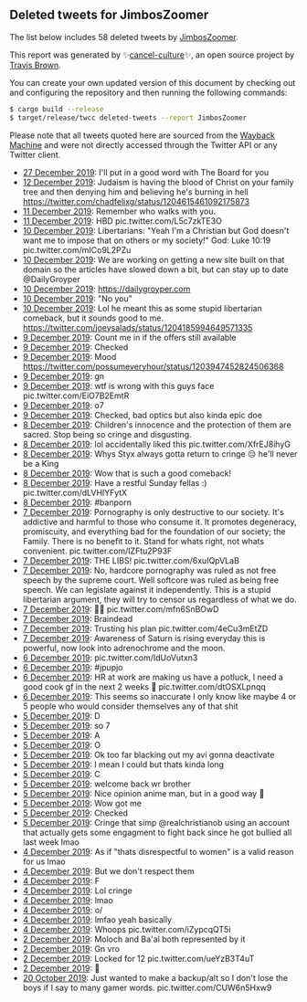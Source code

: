 ## Deleted tweets for JimbosZoomer

The list below includes 58 deleted tweets by
[JimbosZoomer](https://twitter.com/JimbosZoomer).



This report was generated by ✨[cancel-culture](https://github.com/travisbrown/cancel-culture)✨,
an open source project by [Travis Brown](https://twitter.com/travisbrown).

You can create your own updated version of this document by checking out and configuring the
repository and then running the following commands:

```bash
$ cargo build --release
$ target/release/twcc deleted-tweets --report JimbosZoomer
```

Please note that all tweets quoted here are sourced from the
[Wayback Machine](https://web.archive.org) and were not directly accessed through the Twitter API or
any Twitter client.

* [27 December 2019](https://web.archive.org/web/20191227222610/https://twitter.com/JimbosZoomer/status/1210653336812146688): I'll put in a good word with The Board for you <!--1210653336812146688-->
* [12 December 2019](https://web.archive.org/web/20191213032506/https://twitter.com/JimbosZoomer/status/1205237958527213568): Judaism is having the blood of Christ on your family tree and then denying him and believing he's burning in hell https://twitter.com/chadfelixg/status/1204615461092175873 <!--1205237958527213568-->
* [11 December 2019](https://web.archive.org/web/20191212131756/https://twitter.com/JimbosZoomer/status/1204852080487223296): Remember who walks with you. <!--1204852080487223296-->
* [11 December 2019](https://web.archive.org/web/20191211201158/https://twitter.com/JimbosZoomer/status/1204725961574367232): HBD pic.twitter.com/L5c7zkTE3O <!--1204725961574367232-->
* [10 December 2019](https://web.archive.org/web/20191210223915/https://twitter.com/JimbosZoomer/status/1204524324507402240): Libertarians: "Yeah I'm a Christian but God doesn't want me to impose that on others or my society!"  God: Luke 10:19 pic.twitter.com/mICo9L2PZu <!--1204524324507402240-->
* [10 December 2019](https://web.archive.org/web/20191211004947/https://twitter.com/JimbosZoomer/status/1204514875990409216): We are working on getting a new site built on that domain so the articles have slowed down a bit, but can stay up to date  @DailyGroyper <!--1204515374705692672-->
* [10 December 2019](https://web.archive.org/web/20191211004947/https://twitter.com/JimbosZoomer/status/1204514875990409216): https://dailygroyper.com <!--1204514875990409216-->
* [10 December 2019](https://web.archive.org/web/20191210224453/https://twitter.com/JimbosZoomer/status/1204508217444712448): "No you" <!--1204508217444712448-->
* [10 December 2019](https://web.archive.org/web/20191210022112/https://twitter.com/JimbosZoomer/status/1204224074236350464): Lol he meant this as some stupid libertarian comeback, but it sounds good to me. https://twitter.com/joeysalads/status/1204185994649571335 <!--1204224074236350464-->
* [ 9 December 2019](https://web.archive.org/web/20191209101145/https://twitter.com/JimbosZoomer/status/1203974319740612608): Count me in if the offers still available <!--1203974319740612608-->
* [ 9 December 2019](https://web.archive.org/web/20191209093416/https://twitter.com/JimbosZoomer/status/1203968314986258432): Checked <!--1203968314986258432-->
* [ 9 December 2019](https://web.archive.org/web/20191209091350/https://twitter.com/JimbosZoomer/status/1203965281053208576): Mood https://twitter.com/possumeveryhour/status/1203947452824506368 <!--1203965281053208576-->
* [ 9 December 2019](https://web.archive.org/web/20191209071305/https://twitter.com/JimbosZoomer/status/1203931822574325760): gn <!--1203931822574325760-->
* [ 9 December 2019](https://web.archive.org/web/20191209054951/https://twitter.com/JimbosZoomer/status/1203911488886337536): wtf is wrong with this guys face pic.twitter.com/EiO7B2EmtR <!--1203911488886337536-->
* [ 9 December 2019](https://web.archive.org/web/20191209014728/https://twitter.com/JimbosZoomer/status/1203847287350317062): o7 <!--1203847513112899584-->
* [ 9 December 2019](https://web.archive.org/web/20191209014728/https://twitter.com/JimbosZoomer/status/1203847287350317062): Checked, bad optics but also kinda epic doe <!--1203847287350317062-->
* [ 8 December 2019](https://web.archive.org/web/20191208230521/https://twitter.com/JimbosZoomer/status/1203810353638805505): Children's innocence and the protection of them are sacred.  Stop being so cringe and disgusting. <!--1203810353638805505-->
* [ 8 December 2019](https://web.archive.org/web/20191208223143/https://twitter.com/JimbosZoomer/status/1203796917391544320): lol accidentally liked this pic.twitter.com/XfrEJ8ihyG <!--1203796917391544320-->
* [ 8 December 2019](https://web.archive.org/web/20191208221905/https://twitter.com/JimbosZoomer/status/1203796395859120128): Whys Styx always gotta return to cringe 😔 he'll never be a King <!--1203796395859120128-->
* [ 8 December 2019](https://web.archive.org/web/20191208213301/https://twitter.com/JimbosZoomer/status/1203786888626073600): Wow that is such a good comeback! <!--1203786888626073600-->
* [ 8 December 2019](https://web.archive.org/web/20191208210135/https://twitter.com/JimbosZoomer/status/1203779081986170880): Have a restful Sunday fellas :) pic.twitter.com/dLVHIYFytX <!--1203779081986170880-->
* [ 8 December 2019](https://web.archive.org/web/20191208043330/https://twitter.com/JimbosZoomer/status/1203520637815246849): #banporn <!--1203520637815246849-->
* [ 7 December 2019](https://web.archive.org/web/20191207233030/https://twitter.com/JimbosZoomer/status/1203445133053591553): Pornography is only destructive to our society. It's addictive and harmful to those who consume it. It promotes degeneracy, promiscuity, and everything bad for the foundation of our society; the Family.  There is no benefit to it. Stand for whats right, not whats convenient. pic.twitter.com/IZFtu2P93F <!--1203445133053591553-->
* [ 7 December 2019](https://web.archive.org/web/20191208004226/https://twitter.com/JimbosZoomer/status/1203441271370477568): THE LIBS! pic.twitter.com/6xuIQpVLaB <!--1203441271370477568-->
* [ 7 December 2019](https://web.archive.org/web/20191208002308/https://twitter.com/JimbosZoomer/status/1203440975558823937): No, hardcore pornography was ruled as not free speech by the supreme court. Well softcore was ruled as being free speech. We can legislate against it independently. This is a stupid libertarian argument, they will try to censor us regardless of what we do. <!--1203440975558823937-->
* [ 7 December 2019](https://web.archive.org/web/20191207222343/https://twitter.com/JimbosZoomer/status/1203434350710181888): ☝🏻 pic.twitter.com/mfn6SnBOwD <!--1203434350710181888-->
* [ 7 December 2019](https://web.archive.org/web/20191208020650/https://twitter.com/JimbosZoomer/status/1203411530655518722): Braindead <!--1203411530655518722-->
* [ 7 December 2019](https://web.archive.org/web/20191207123345/https://twitter.com/JimbosZoomer/status/1203271828405280768): Trusting his plan pic.twitter.com/4eCu3mEtZD <!--1203271828405280768-->
* [ 7 December 2019](https://web.archive.org/web/20191207101102/https://twitter.com/JimbosZoomer/status/1203174459961593856): Awareness of Saturn is rising everyday this is powerful, now look into adrenochrome and the moon. <!--1203174459961593856-->
* [ 6 December 2019](https://web.archive.org/web/20191208051848/https://twitter.com/JimbosZoomer/status/1203065517671510016): pic.twitter.com/IdUoVutxn3 <!--1203065517671510016-->
* [ 6 December 2019](https://web.archive.org/web/20191206211754/https://twitter.com/JimbosZoomer/status/1203008391846617088): #jpupjo <!--1203008391846617088-->
* [ 6 December 2019](https://web.archive.org/web/20191206203549/https://twitter.com/JimbosZoomer/status/1202913481227296768): HR at work are making us have a potluck, I need a good cook gf in the next 2 weeks 😤 pic.twitter.com/dtOSXLpnqq <!--1202913481227296768-->
* [ 6 December 2019](https://web.archive.org/web/20191206195144/https://twitter.com/JimbosZoomer/status/1202912416578723840): This seems so inaccurate I only know like maybe 4 or 5 people who would consider themselves any of that shit <!--1202912416578723840-->
* [ 5 December 2019](https://web.archive.org/web/20191206041628/https://twitter.com/JimbosZoomer/status/1202695614019985408): D <!--1202695614019985408-->
* [ 5 December 2019](https://web.archive.org/web/20191206005726/https://twitter.com/JimbosZoomer/status/1202691543045246976): so 7 <!--1202691543045246976-->
* [ 5 December 2019](https://web.archive.org/web/20191207010646/https://twitter.com/JimbosZoomer/status/1202690409605947393): A <!--1202690409605947393-->
* [ 5 December 2019](https://web.archive.org/web/20191206025320/https://twitter.com/JimbosZoomer/status/1202689461047267328): O <!--1202689461047267328-->
* [ 5 December 2019](https://web.archive.org/web/20191206010232/https://twitter.com/JimbosZoomer/status/1202689334278672385): Ok too far blacking out my avi gonna deactivate <!--1202689334278672385-->
* [ 5 December 2019](https://web.archive.org/web/20191205210836/https://twitter.com/JimbosZoomer/status/1202688794912116736): I mean I could but thats kinda long <!--1202688794912116736-->
* [ 5 December 2019](https://web.archive.org/web/20191206062752/https://twitter.com/JimbosZoomer/status/1202688632743546880): C <!--1202688632743546880-->
* [ 5 December 2019](https://web.archive.org/web/20191205121646/https://twitter.com/JimbosZoomer/status/1202553768270692353): welcome back wr brother <!--1202553768270692353-->
* [ 5 December 2019](https://web.archive.org/web/20191205120006/https://twitter.com/JimbosZoomer/status/1202552935219003393): Nice opinion anime man, but in a good way 🙏 <!--1202552935219003393-->
* [ 5 December 2019](https://web.archive.org/web/20191205033521/https://twitter.com/JimbosZoomer/status/1202427596417298432): Wow got me <!--1202427596417298432-->
* [ 5 December 2019](https://web.archive.org/web/20191205020205/https://twitter.com/JimbosZoomer/status/1202400199127076864): Checked <!--1202400199127076864-->
* [ 5 December 2019](https://web.archive.org/web/20191205011805/https://twitter.com/JimbosZoomer/status/1202390642569043968): Cringe that simp  @realchristianob  using an account that actually gets some engagment to fight back since he got bullied all last week lmao <!--1202390642569043968-->
* [ 4 December 2019](https://web.archive.org/web/20191204222645/https://twitter.com/JimbosZoomer/status/1202347079604924416): As if "thats disrespectful to women" is a valid reason for us lmao <!--1202347079604924416-->
* [ 4 December 2019](https://web.archive.org/web/20191204220608/https://twitter.com/JimbosZoomer/status/1202346944632258561): But we don't respect them <!--1202346944632258561-->
* [ 4 December 2019](https://web.archive.org/web/20191204220833/https://twitter.com/JimbosZoomer/status/1202343216969764864): F <!--1202343216969764864-->
* [ 4 December 2019](https://web.archive.org/web/20191204215012/https://twitter.com/JimbosZoomer/status/1202342006355218433): Lol cringe <!--1202342006355218433-->
* [ 4 December 2019](https://web.archive.org/web/20191204213704/https://twitter.com/JimbosZoomer/status/1202340407054483457): lmao <!--1202340407054483457-->
* [ 4 December 2019](https://web.archive.org/web/20191204213801/https://twitter.com/JimbosZoomer/status/1202337418965180416): o/ <!--1202337418965180416-->
* [ 4 December 2019](https://web.archive.org/web/20191204213857/https://twitter.com/JimbosZoomer/status/1202336693166080000): lmfao yeah basically <!--1202336693166080000-->
* [ 4 December 2019](https://web.archive.org/web/20191204212634/https://twitter.com/JimbosZoomer/status/1202335863960563712): Whoops pic.twitter.com/iZypcqQT5i <!--1202335863960563712-->
* [ 2 December 2019](https://web.archive.org/web/20191202092752/https://twitter.com/JimbosZoomer/status/1201429459527593984): Moloch and Ba'al both represented by it <!--1201429459527593984-->
* [ 2 December 2019](https://web.archive.org/web/20191202092219/https://twitter.com/JimbosZoomer/status/1201428708931727360): Gn vro <!--1201428708931727360-->
* [ 2 December 2019](https://web.archive.org/web/20191202045324/https://twitter.com/JimbosZoomer/status/1201357033917665280): Locked for 12 pic.twitter.com/ueYzB3T4uT <!--1201357033917665280-->
* [ 2 December 2019](https://web.archive.org/web/20191202050530/https://twitter.com/JimbosZoomer/status/1201356805961482240): 👀 <!--1201356805961482240-->
* [20 October 2019](https://web.archive.org/web/20191204213704/https://twitter.com/JimbosZoomer/status/1202340407054483457): Just wanted to make a backup/alt so I don't lose the boys if I say to many gamer words. pic.twitter.com/CUW6n5Hxw9 <!--1185976346020728832-->
